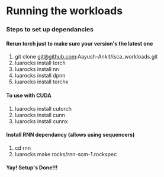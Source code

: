 # Running the workloads

### Steps to set up dependancies
#### Rerun torch just to make sure your version's the latest one

1. git clone git@github.com:Aayush-Ankit/isca_workloads.git
2. luarocks install torch
3. luarocks install nn
4. luarocks install dpnn
5. luarocks install torchx

#### To use with CUDA
1. luarocks install cutorch
2. luarocks install cunn
3. luarocks install cunnx

#### Install RNN dependancy (allows using sequencers)
1. cd rnn
2. luarocks make rocks/rnn-scm-1.rockspec

#### Yay! Setup's Done!!!


